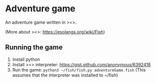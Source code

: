 # Adventure game
An adventure game written in ><>.

(More about ><>: https://esolangs.org/wiki/Fish)


## Running the game
1. Install python
2. Install ><> interpreter: https://gist.github.com/anonymous/6392418
3. Run the game: `python3 ~/fish/fish.py adventureGame.fish` (This assumes that the interpreter was installed to ~/fish)